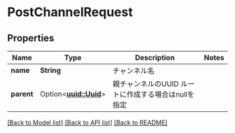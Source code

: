 # PostChannelRequest

## Properties

Name | Type | Description | Notes
------------ | ------------- | ------------- | -------------
**name** | **String** | チャンネル名 | 
**parent** | Option<[**uuid::Uuid**](uuid::Uuid.md)> | 親チャンネルのUUID ルートに作成する場合はnullを指定 | 

[[Back to Model list]](../README.md#documentation-for-models) [[Back to API list]](../README.md#documentation-for-api-endpoints) [[Back to README]](../README.md)



